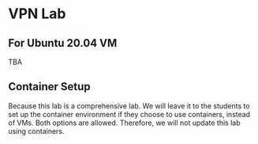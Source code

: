 # VPN Lab

## For Ubuntu 20.04 VM

TBA

## Container Setup

Because this lab is a comprehensive lab. We will leave it to the 
students to set up the container environment if they choose to
use containers, instead of VMs. Both options are allowed. 
Therefore, we will not update this lab using containers. 
